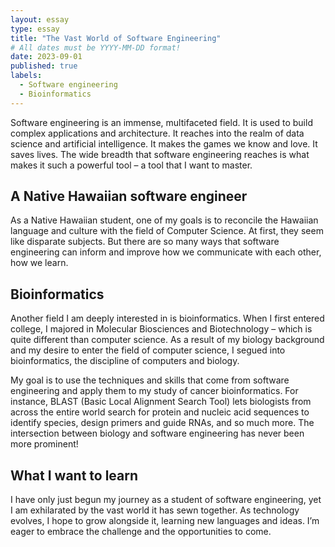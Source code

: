 ```yaml
---
layout: essay
type: essay
title: "The Vast World of Software Engineering"
# All dates must be YYYY-MM-DD format!
date: 2023-09-01
published: true
labels:
  - Software engineering
  - Bioinformatics
---
```


Software engineering is an immense, multifaceted field. It is used to build complex applications and architecture. It reaches into the realm of data science and artificial intelligence. It makes the games we know and love. It saves lives. The wide breadth that software engineering reaches is what makes it such a powerful tool – a tool that I want to master.

## A Native Hawaiian software engineer

As a Native Hawaiian student, one of my goals is to reconcile the Hawaiian language and culture with the field of Computer Science. At first, they seem like disparate subjects. But there are so many ways that software engineering can inform and improve how we communicate with each other, how we learn. 

## Bioinformatics

Another field I am deeply interested in is bioinformatics. When I first entered college, I majored in Molecular Biosciences and Biotechnology – which is quite different than computer science. As a result of my biology background and my desire to enter the field of computer science, I segued into bioinformatics, the discipline of computers and biology. 

My goal is to use the techniques and skills that come from software engineering and apply them to my study of cancer bioinformatics. For instance, BLAST (Basic Local Alignment Search Tool) lets biologists from across the entire world search for protein and nucleic acid sequences to identify species, design primers and guide RNAs, and so much more. The intersection between biology and software engineering has never been more prominent!

## What I want to learn

I have only just begun my journey as a student of software engineering, yet I am exhilarated by the vast world it has sewn together. As technology evolves, I hope to grow alongside it, learning new languages and ideas. I’m eager to embrace the challenge and the opportunities to come.
